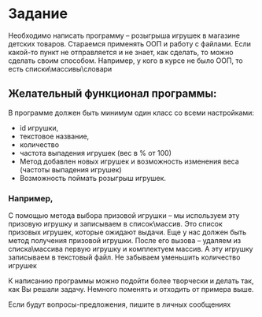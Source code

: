 # Задание
Необходимо написать программу – розыгрыша игрушек в магазине детских товаров. Стараемся применять ООП и работу с файлами. Если какой-то пункт не отправляется и не знает, как сделать, то можно сделать своим способом. Например, у кого в курсе не было ООП, то есть списки\массивы\словари

## Желательный функционал программы:
В программе должен быть минимум один класс со всеми настройками:

* id игрушки,
* текстовое название,
* количество
* частота выпадения игрушек (вес в % от 100)
* Метод добавлен новых игрушек и возможность изменения веса (частоты выпадения игрушек)
* Возможность поймать розыгрыш игрушек.
### Например,
С помощью метода выбора призовой игрушки – мы используем эту призовую игрушку и записываем в список\массив. Это список призовых игрушек, которые ожидают выдачи. Еще у нас должен быть метод получения призовой игрушки. После его вызова – удаляем из списка\массива первую игрушку и комплектуем массив. А эту игрушку записываем в текстовый файл. Не забываем уменьшить количество игрушек

К написанию программы можно подойти более творчески и делать так, как Вы решали задачу. Немного поменять и отходить от примера выше.

Если будут вопросы-предложения, пишите в личных сообщениях